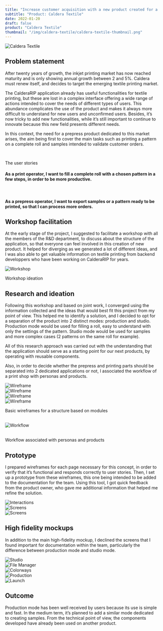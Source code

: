 ```yaml
---
title: "Increase customer acquisition with a new product created for a vertical approach"
subtitle: "Product: Caldera Textile"
date: 2022-01-20
draft: false
product: "Caldera Textile"
thumbnail: "/img/caldera-textile/caldera-textile-thumbnail.png"
---
```


<img src="/img/caldera-textile/caldera-textile-thumbnail-3x.png" class="sm-img mb-6" alt="Caldera Textile">

<section>

<div class="row">

<div class="col-12 col-lg-7">

## Problem statement

After twenty years of growth, the inkjet printing market has now reached maturity and is only showing annual growth between 2 and 5%. Caldera must renew itself, and decides to target the emerging textile printing market. 

The CalderaRIP application already has useful functionalities for textile printing, but these are lost in a complex interface offering a wide range of actions intended to cover the needs of different types of users. This abundance complicates the use of the product and makes it always more difficult to understand for new users and unconfirmed users. Besides, it’s now tricky to add new functionalities, while it’s still important to continue to innovate because this new field presents different needs.  

In this context, the need for a prepress product dedicated to this market arises, the aim being first to cover the main tasks such as printing a pattern on a complete roll and samples intended to validate customer orders.

</div>

<div class="col-md-1">&nbsp;</div>

<div class="col-12 col-lg-4 d-flex align-items-center">

<div class="sm-card">
    
<p class="sm-card-title">The user stories</p>

#### As a print operator, I want to fill a complete roll with a chosen pattern in a few steps, in order to be more productive.  

<br>

#### As a prepress operator, I want to export samples or a pattern ready to be printed, so that I can process more orders.

</div>

</div>

</div>

</section>

<section>

## Workshop facilitation
At the early stage of the project, I suggested to facilitate a workshop with all the members of the R&D department, to discuss about the structure of the application, so that everyone can feel involved in this creation of new product. It helped for diverging as we generated a lot of different ideas, and I was also able to get valuable information on textile printing from backend developpers who have been working on CalderaRIP for years.

<img src="/img/caldera-textile/workshop.jpg" class="sm-img mt-4" alt="Workshop">

<p class="sm-caption">Workshop ideation</p>

</section>

<section>

## Research and ideation
Following this workshop and based on joint work, I converged using the information collected and the ideas that would best fit this project from my point of view.
This helped me to identify a solution, and I decided to opt for a separation of the product into 2 distinct modes: production and studio. Production mode would be used for filling a roll, easy to understand with only the settings of the pattern. Studio mode would be used for samples and more complex cases (2 patterns on the same roll for example).
 
All of this research approach was carried out with the understanding that the application should serve as a starting point for our next products, by operating with reusable components.

Also, in order to decide whether the prepress and printing parts should be separated into 2 dedicated applications or not, I associated the workflow of a print shop with personas and products.

<div class="row">

<div class="col-6 col-lg-3">

<img src="/img/caldera-textile/wireframe-1.jpg" class="sm-img mt-4" alt="Wireframe">

</div>

<div class="col-6 col-lg-3">

<img src="/img/caldera-textile/wireframe-2.jpg" class="sm-img mt-4" alt="Wireframe">

</div>

<div class="col-6 col-lg-3">

<img src="/img/caldera-textile/wireframe-3.jpg" class="sm-img mt-4" alt="Wireframe">

</div>

<div class="col-6 col-lg-3">

<img src="/img/caldera-textile/wireframe-4.jpg" class="sm-img mt-4" alt="Wireframe">

</div>

</div>

<p class="sm-caption">Basic wireframes for a structure based on modules</p>

<div class="row">

<div class="col-0 col-lg-2">&nbsp;</div>

<div class="col-12 col-lg-8">

<img src="/img/caldera-textile/workflow.jpg" class="sm-img mt-4" alt="Workflow">

</div>

<div class="col-0 col-lg-2">&nbsp;</div>

</div>

<p class="sm-caption">Workflow associated with personas and products</p>

</section>

<section>

## Prototype
I prepared wireframes for each page necessary for this concept, in order to verify that it’s functional and responds correctly to user stories. Then, I set up a prototype from these wireframes, this one being intended to be added to the documentation for the team. Using this tool, I got quick feedback from the product owner, who gave me additional information that helped me refine the solution.

<div class="row">

<div class="col-12 col-lg-12">

<img src="/img/caldera-textile/prototype-links.png" class="sm-img mt-4" alt="Interactions">

</div>

<div class="col-12 col-lg-6">

<img src="/img/caldera-textile/prototype-screen-1.png" class="sm-img mt-4" alt="Screens">

</div>

<div class="col-12 col-lg-6">

<img src="/img/caldera-textile/prototype-screen-1.png" class="sm-img mt-4" alt="Screens">

</div>

</div>

</section>

<section>

## High fidelity mockups
In addition to the main high-fidelity mockup, I declined the screens that I found important for documentation within the team, particularly the difference between production mode and studio mode.

<img src="/img/caldera-textile/studio.png" class="sm-img mt-4" alt="Studio">

<div class="row">

<div class="col-12 col-lg-6">

<img src="/img/caldera-textile/Fileman.png" class="sm-img mt-4" alt="File Manager">

</div>

<div class="col-12 col-lg-6">

<img src="/img/caldera-textile/Colorways.png" class="sm-img mt-4" alt="Colorways">

</div>

<div class="col-12 col-lg-6">

<img src="/img/caldera-textile/Production.png" class="sm-img mt-4" alt="Production">

</div>

<div class="col-12 col-lg-6">

<img src="/img/caldera-textile/Launch.png" class="sm-img mt-4" alt="Launch">

</div>

</div>

</section>

<section>

## Outcome
Production mode has been well received by users because its use is simple and fast. In the medium term, it’s planned to add a similar mode dedicated to creating samples. From the technical point of view, the components developed have already been used on another product.

</section>